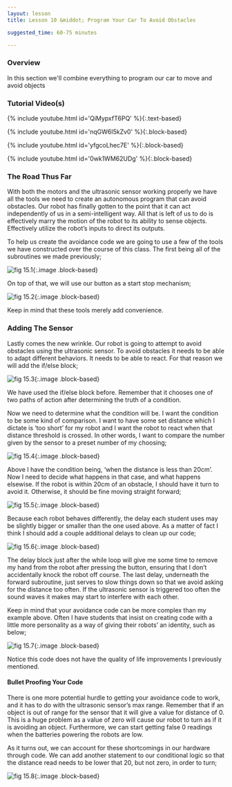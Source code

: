 ```yaml
---
layout: lesson
title: Lesson 10 &middot; Program Your Car To Avoid Obstacles

suggested_time: 60-75 minutes  

---
```


### Overview

In this section we'll combine everything to program our car to move and avoid objects

### Tutorial Video(s)

{% include youtube.html id='QiMypxfT6PQ' %}{:.text-based}

{% include youtube.html id='nqGW6I5kZv0' %}{:.block-based}

{% include youtube.html id='yfgcoLhec7E' %}{:.block-based}

{% include youtube.html id='0wk1WM62UDg' %}{:.block-based}

### The Road Thus Far

With both the motors and the ultrasonic sensor working properly we have all the tools we need to create an autonomous program that can avoid obstacles. Our robot has finally gotten to the point that it can act independently of us in a semi-intelligent way. All that is left of us to do is effectively marry the motion of the robot to its ability to sense objects. Effectively utilize the robot’s inputs to direct its outputs.
	
To help us create the avoidance code we are going to use a few of the tools we have constructed over the course of this class. The first being all of the subroutines we made previously;

![fig 15.1](fig-15_1.png){:.image .block-based}

On top of that, we will use our button as a start stop mechanism;

![fig 15.2](fig-15_2.png){:.image .block-based}

Keep in mind that these tools merely add convenience. 

### Adding The Sensor	

Lastly comes the new wrinkle. Our robot is going to attempt to avoid obstacles using the ultrasonic sensor. To avoid obstacles it needs to be able to adapt different behaviors. It needs to be able to react. For that reason we will add the if/else block;

![fig 15.3](fig-15_3.png){:.image .block-based}

We have used the if/else block before. Remember that it chooses one of two paths of action after determining the truth of a condition.

Now we need to determine what the condition will be. I want the condition to be some kind of comparison. I want to have some set distance which I dictate is ‘too short’ for my robot and I want the robot to react when that distance threshold is crossed. In other words, I want to compare the number given by the sensor to a preset number of my choosing;

![fig 15.4](fig-15_4.png){:.image .block-based}

Above I have the condition being, ‘when the distance is less than 20cm’. Now I need to decide what happens in that case, and what happens elsewise. If the robot is within 20cm of an obstacle, I should have it turn to avoid it. Otherwise, it should be fine moving straight forward;

![fig 15.5](fig-15_5.png){:.image .block-based}

Because each robot behaves differently, the delay each student uses may be slightly bigger or smaller than the one used above. As a matter of fact I think I should add a couple additional delays to clean up our code;

![fig 15.6](fig-15_6.png){:.image .block-based}

The delay block just after the while loop will give me some time to remove my hand from the robot after pressing the button, ensuring that I don’t accidentally knock the robot off course. The last delay, underneath the forward subroutine, just serves to slow things down so that we avoid asking for the distance too often. If the ultrasonic sensor is triggered too often the sound waves it makes may start to interfere with each other.

Keep in mind that your avoidance code can be more complex than my example above. Often I have students that insist on creating code with a little more personality as a way of giving their robots’ an identity, such as below;

![fig 15.7](fig-15_7.png){:.image .block-based}

Notice this code does not have the quality of life improvements I previously mentioned.

#### Bullet Proofing Your Code

There is one more potential hurdle to getting your avoidance code to work, and it has to do with the ultrasonic sensor’s max range. Remember that if an object is out of range for the sensor that it will give a value for distance of 0. This is a huge problem as a value of zero will cause our robot to turn as if it is avoiding an object. Furthermore, we can start getting false 0 readings when the batteries powering the robots are low. 

As it turns out, we can account for these shortcomings in our hardware through code. We can add another statement to our conditional logic so that the distance read needs to be lower that 20, but not zero, in order to turn;

![fig 15.8](fig-15_8.png){:.image .block-based}